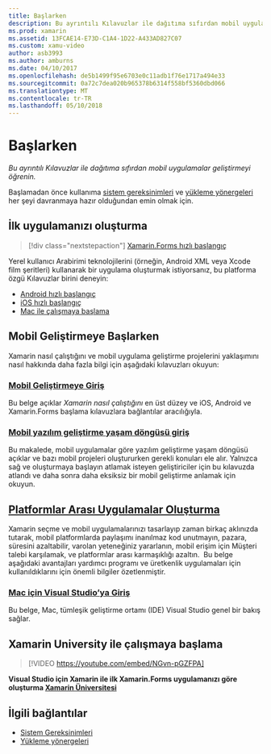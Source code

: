 ```yaml
---
title: Başlarken
description: Bu ayrıntılı Kılavuzlar ile dağıtıma sıfırdan mobil uygulamalar geliştirmeyi öğrenin.
ms.prod: xamarin
ms.assetid: 13FCAE14-E73D-C1A4-1D22-A433AD827C07
ms.custom: xamu-video
author: asb3993
ms.author: amburns
ms.date: 04/10/2017
ms.openlocfilehash: de5b1499f95e6703e0c11adb1f76e1717a494e33
ms.sourcegitcommit: 0a72c7dea020b965378b6314f558bf5360dbd066
ms.translationtype: MT
ms.contentlocale: tr-TR
ms.lasthandoff: 05/10/2018
---
```

# <a name="getting-started"></a>Başlarken

_Bu ayrıntılı Kılavuzlar ile dağıtıma sıfırdan mobil uygulamalar geliştirmeyi öğrenin._

Başlamadan önce kullanıma [sistem gereksinimleri](requirements.md) ve [yükleme yönergeleri](installation/index.md) her şeyi davranmaya hazır olduğundan emin olmak için.

## <a name="build-your-first-app"></a>İlk uygulamanızı oluşturma

> [!div class="nextstepaction"]
> [Xamarin.Forms hızlı başlangıç](~/xamarin-forms/get-started/hello-xamarin-forms/quickstart.md)

Yerel kullanıcı Arabirimi teknolojilerini (örneğin, Android XML veya Xcode film şeritleri) kullanarak bir uygulama oluşturmak istiyorsanız, bu platforma özgü Kılavuzlar birini deneyin:

* [Android hızlı başlangıç](~/android/get-started/hello-android/hello-android-quickstart.md)
* [iOS hızlı başlangıç](~/ios/get-started/hello-ios/hello-ios-quickstart.md)
* [Mac ile çalışmaya başlama](~/mac/get-started/hello-mac.md)

## <a name="getting-started-with-mobile-development"></a>Mobil Geliştirmeye Başlarken

Xamarin nasıl çalıştığını ve mobil uygulama geliştirme projelerini yaklaşımını nasıl hakkında daha fazla bilgi için aşağıdaki kılavuzları okuyun:

###  <a name="introduction-to-mobile-developmentcross-platformget-startedintroduction-to-mobile-developmentmd"></a>[Mobil Geliştirmeye Giriş](~/cross-platform/get-started/introduction-to-mobile-development.md)

Bu belge açıklar *Xamarin nasıl çalıştığını* en üst düzey ve iOS, Android ve Xamarin.Forms başlama kılavuzlara bağlantılar aracılığıyla.

###  <a name="introduction-to-the-mobile-software-development-lifecyclecross-platformget-startedintroduction-to-mobile-sdlcmd"></a>[Mobil yazılım geliştirme yaşam döngüsü giriş](~/cross-platform/get-started/introduction-to-mobile-sdlc.md)

Bu makalede, mobil uygulamalar göre yazılım geliştirme yaşam döngüsü açıklar ve bazı mobil projeleri oluştururken gerekli konuları ele alır. Yalnızca sağ ve oluşturmaya başlayın atlamak isteyen geliştiriciler için bu kılavuzda atlandı ve daha sonra daha eksiksiz bir mobil geliştirme anlamak için okuyun.

##  <a name="building-cross-platform-applicationscross-platformapp-fundamentalsbuilding-cross-platform-applicationsindexmd"></a>[Platformlar Arası Uygulamalar Oluşturma](~/cross-platform/app-fundamentals/building-cross-platform-applications/index.md)

Xamarin seçme ve mobil uygulamalarınızı tasarlayıp zaman birkaç aklınızda tutarak, mobil platformlarda paylaşımı inanılmaz kod unutmayın, pazara, süresini azaltabilir, varolan yeteneğiniz yararlanın, mobil erişim için Müşteri talebi karşılamak, ve platformlar arası karmaşıklığı azaltın. &nbsp;Bu belge aşağıdaki avantajları yardımcı programı ve üretkenlik uygulamaları için kullanıldıklarını için önemli bilgiler özetlenmiştir.

###  <a name="introducing-visual-studio-for-machttpsdocsmicrosoftcomvisualstudiomac"></a>[Mac için Visual Studio’ya Giriş](https://docs.microsoft.com/visualstudio/mac/)

Bu belge, Mac, tümleşik geliştirme ortamı (IDE) Visual Studio genel bir bakış sağlar.


## <a name="get-started-with-xamarin-university"></a>Xamarin University ile çalışmaya başlama

> [!VIDEO https://youtube.com/embed/NGvn-pGZFPA]

**Visual Studio için Xamarin ile ilk Xamarin.Forms uygulamanızı göre oluşturma [Xamarin Üniversitesi](https://university.xamarin.com)**

## <a name="related-links"></a>İlgili bağlantılar

- [Sistem Gereksinimleri](requirements.md)
- [Yükleme yönergeleri](~/cross-platform/get-started/installation/index.md)
